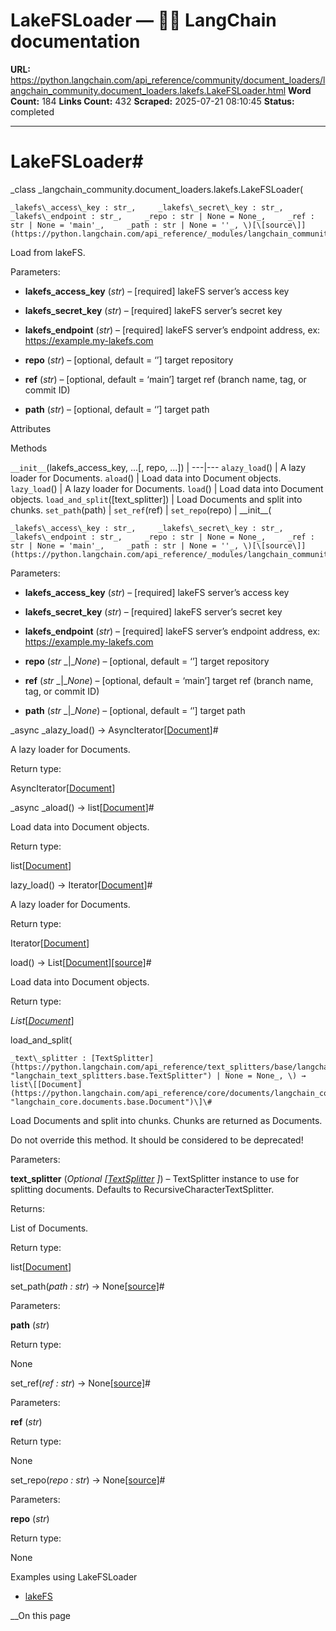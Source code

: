 # LakeFSLoader — 🦜🔗 LangChain  documentation

**URL:** https://python.langchain.com/api_reference/community/document_loaders/langchain_community.document_loaders.lakefs.LakeFSLoader.html
**Word Count:** 184
**Links Count:** 432
**Scraped:** 2025-07-21 08:10:45
**Status:** completed

---

# LakeFSLoader\#

_class _langchain\_community.document\_loaders.lakefs.LakeFSLoader\(

    _lakefs\_access\_key : str_,     _lakefs\_secret\_key : str_,     _lakefs\_endpoint : str_,     _repo : str | None = None_,     _ref : str | None = 'main'_,     _path : str | None = ''_, \)[\[source\]](https://python.langchain.com/api_reference/_modules/langchain_community/document_loaders/lakefs.html#LakeFSLoader)\#     

Load from lakeFS.

Parameters:     

  * **lakefs\_access\_key** \(_str_\) – \[required\] lakeFS server’s access key

  * **lakefs\_secret\_key** \(_str_\) – \[required\] lakeFS server’s secret key

  * **lakefs\_endpoint** \(_str_\) – \[required\] lakeFS server’s endpoint address, ex: <https://example.my-lakefs.com>

  * **repo** \(_str_\) – \[optional, default = ‘’\] target repository

  * **ref** \(_str_\) – \[optional, default = ‘main’\] target ref \(branch name, tag, or commit ID\)

  * **path** \(_str_\) – \[optional, default = ‘’\] target path

Attributes

Methods

`__init__`\(lakefs\_access\_key, ...\[, repo, ...\]\) |    ---|---   `alazy_load`\(\) | A lazy loader for Documents.   `aload`\(\) | Load data into Document objects.   `lazy_load`\(\) | A lazy loader for Documents.   `load`\(\) | Load data into Document objects.   `load_and_split`\(\[text\_splitter\]\) | Load Documents and split into chunks.   `set_path`\(path\) |    `set_ref`\(ref\) |    `set_repo`\(repo\) |       \_\_init\_\_\(

    _lakefs\_access\_key : str_,     _lakefs\_secret\_key : str_,     _lakefs\_endpoint : str_,     _repo : str | None = None_,     _ref : str | None = 'main'_,     _path : str | None = ''_, \)[\[source\]](https://python.langchain.com/api_reference/_modules/langchain_community/document_loaders/lakefs.html#LakeFSLoader.__init__)\#     

Parameters:     

  * **lakefs\_access\_key** \(_str_\) – \[required\] lakeFS server’s access key

  * **lakefs\_secret\_key** \(_str_\) – \[required\] lakeFS server’s secret key

  * **lakefs\_endpoint** \(_str_\) – \[required\] lakeFS server’s endpoint address, ex: <https://example.my-lakefs.com>

  * **repo** \(_str_ _|__None_\) – \[optional, default = ‘’\] target repository

  * **ref** \(_str_ _|__None_\) – \[optional, default = ‘main’\] target ref \(branch name, tag, or commit ID\)

  * **path** \(_str_ _|__None_\) – \[optional, default = ‘’\] target path

_async _alazy\_load\(\) → AsyncIterator\[[Document](https://python.langchain.com/api_reference/core/documents/langchain_core.documents.base.Document.html#langchain_core.documents.base.Document "langchain_core.documents.base.Document")\]\#     

A lazy loader for Documents.

Return type:     

AsyncIterator\[[Document](https://python.langchain.com/api_reference/core/documents/langchain_core.documents.base.Document.html#langchain_core.documents.base.Document "langchain_core.documents.base.Document")\]

_async _aload\(\) → list\[[Document](https://python.langchain.com/api_reference/core/documents/langchain_core.documents.base.Document.html#langchain_core.documents.base.Document "langchain_core.documents.base.Document")\]\#     

Load data into Document objects.

Return type:     

list\[[Document](https://python.langchain.com/api_reference/core/documents/langchain_core.documents.base.Document.html#langchain_core.documents.base.Document "langchain_core.documents.base.Document")\]

lazy\_load\(\) → Iterator\[[Document](https://python.langchain.com/api_reference/core/documents/langchain_core.documents.base.Document.html#langchain_core.documents.base.Document "langchain_core.documents.base.Document")\]\#     

A lazy loader for Documents.

Return type:     

Iterator\[[Document](https://python.langchain.com/api_reference/core/documents/langchain_core.documents.base.Document.html#langchain_core.documents.base.Document "langchain_core.documents.base.Document")\]

load\(\) → List\[[Document](https://python.langchain.com/api_reference/core/documents/langchain_core.documents.base.Document.html#langchain_core.documents.base.Document "langchain_core.documents.base.Document")\][\[source\]](https://python.langchain.com/api_reference/_modules/langchain_community/document_loaders/lakefs.html#LakeFSLoader.load)\#     

Load data into Document objects.

Return type:     

_List_\[[_Document_](https://python.langchain.com/api_reference/core/documents/langchain_core.documents.base.Document.html#langchain_core.documents.base.Document "langchain_core.documents.base.Document")\]

load\_and\_split\(

    _text\_splitter : [TextSplitter](https://python.langchain.com/api_reference/text_splitters/base/langchain_text_splitters.base.TextSplitter.html#langchain_text_splitters.base.TextSplitter "langchain_text_splitters.base.TextSplitter") | None = None_, \) → list\[[Document](https://python.langchain.com/api_reference/core/documents/langchain_core.documents.base.Document.html#langchain_core.documents.base.Document "langchain_core.documents.base.Document")\]\#     

Load Documents and split into chunks. Chunks are returned as Documents.

Do not override this method. It should be considered to be deprecated\!

Parameters:     

**text\_splitter** \(_Optional_ _\[_[_TextSplitter_](https://python.langchain.com/api_reference/text_splitters/base/langchain_text_splitters.base.TextSplitter.html#langchain_text_splitters.base.TextSplitter "langchain_text_splitters.base.TextSplitter") _\]_\) – TextSplitter instance to use for splitting documents. Defaults to RecursiveCharacterTextSplitter.

Returns:     

List of Documents.

Return type:     

list\[[Document](https://python.langchain.com/api_reference/core/documents/langchain_core.documents.base.Document.html#langchain_core.documents.base.Document "langchain_core.documents.base.Document")\]

set\_path\(_path : str_\) → None[\[source\]](https://python.langchain.com/api_reference/_modules/langchain_community/document_loaders/lakefs.html#LakeFSLoader.set_path)\#     

Parameters:     

**path** \(_str_\)

Return type:     

None

set\_ref\(_ref : str_\) → None[\[source\]](https://python.langchain.com/api_reference/_modules/langchain_community/document_loaders/lakefs.html#LakeFSLoader.set_ref)\#     

Parameters:     

**ref** \(_str_\)

Return type:     

None

set\_repo\(_repo : str_\) → None[\[source\]](https://python.langchain.com/api_reference/_modules/langchain_community/document_loaders/lakefs.html#LakeFSLoader.set_repo)\#     

Parameters:     

**repo** \(_str_\)

Return type:     

None

Examples using LakeFSLoader

  * [lakeFS](https://python.langchain.com/docs/integrations/document_loaders/lakefs/)

__On this page